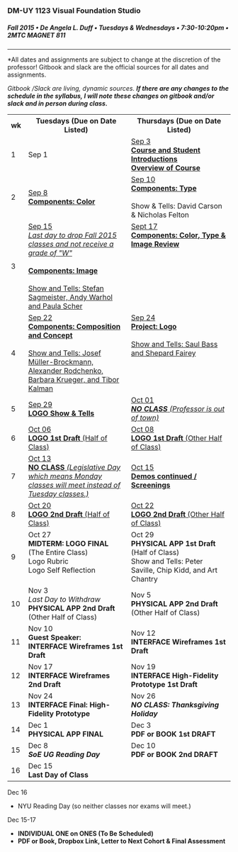 ### DM-UY 1123 Visual Foundation Studio
##### Fall 2015 • De Angela L. Duff • Tuesdays & Wednesdays • 7:30-10:20pm • 2MTC MAGNET 811 

---

*All dates and assignments are subject to change at the discretion of the professor! Gitbook and slack are the official sources for all dates and assignments.

*Gitbook /Slack are living, dynamic sources. **If there are any changes to the schedule in the syllabus, I will note these changes on gitbook and/or slack and in person during class.***
<table>
    <tr>
        <th width="4%">wk</th>
        <th width="48%">Tuesdays (Due on Date Listed)</th>
        <th width="48%">Thursdays (Due on Date Listed)</th>
    </tr>
    <tr>
        <td>1</td>
        <td>Sep 1<br></td>
        <td><a href="test.md">Sep 3<br><strong>Course and Student Introductions<br>Overview of Course</strong></a></td>
    </tr>
    <tr>
        <td>2</td>
        <td><a href="week_2_detail_sep_8.md">Sep 8<br><strong>Components: Color</strong></a></td>
        <td><a href="week_2_detail_sep_8.md">Sep 10<br><strong>Components: Type</strong></a><br><br>Show & Tells: David Carson & Nicholas Felton</td>
    </tr>
    <tr>
        <td>3</td>
        <td valign="top"><a href="week_3_detail_sep_15.md">Sep 15<br><i>Last day to drop Fall 2015 classes and not receive a grade of "W"</i><br><Br><strong>Components: Image</strong><br><br>Show and Tells: Stefan Sagmeister, Andy Warhol and Paula Scher</a></td>
        <td valign="top"><a href="week_3_detail_sep_15.md">Sept 17<br><strong>Components: Color, Type &amp; Image Review</strong></a></td>
    </tr>
    <tr>
        <td>4</td>
        <td valign="top"><a href="week_4_detail_sep_22.md">Sep 22<br><strong>Components: Composition and Concept</strong><br><br>Show and Tells: Josef Müller-Brockmann, Alexander Rodchenko, Barbara Krueger, and Tibor Kalman</a></td>
        <td valign="top"><a href="week_4_detail_sep_22.md">Sep 24<br><strong>Project: Logo</strong><br><br>Show and Tells: Saul Bass and Shepard Fairey</a></td>
    </tr>
    <tr>
        <td>5</td>
        <td><a href="week_5_detail_sep_29.md">Sep 29<br><strong>LOGO Show & Tells</strong></a></td>
        <td><a href="week_5_detail_sep_29.md">Oct 01<br><strong><i>NO CLASS</i></strong> <i>(Professor is out of town)</i></a></td>
    </tr>
    <tr>
        <td>6</td>
        <td><a href="week_6_detail_oct_6.md">Oct 06<br><strong>LOGO 1st Draft</strong> (Half of Class)</a></td>
        <td><a href="week_6_detail_oct_6.md">Oct 08<br><strong>LOGO 1st Draft</strong> (Other Half of Class)</a></td>
    </tr>
    <tr>
        <td>7</td>
        <td><a href="week_7_detail_oct_13.md">Oct 13<br><strong>NO CLASS</strong> <i>(Legislative Day which means Monday classes will meet instead of Tuesday classes.)</i></a></td>
        <td><a href="week_7_detail_oct_13.md">Oct 15<br><strong>Demos continued / Screenings</strong></a></td>
    </tr>
    <tr>
        <td>8</td>
        <td><a href="week_8_detail_oct_20.md">Oct 20<br><strong>LOGO 2nd Draft</strong> (Half of Class)</a></td>
        <td><a href="week_8_detail_oct_20.md">Oct 22<br><strong>LOGO 2nd Draft</strong> (Other Half of Class)</a></td>
    </tr>
    <tr>
        <td>9</td>
        <td valign="top">Oct 27<br><strong>MIDTERM: LOGO FINAL</strong> (The Entire Class)<br>Logo Rubric<br>Logo Self Reflection</td>
        <td valign="top">Oct 29<br><strong>PHYSICAL APP 1st Draft</strong> (Half of Class)<br>Show and Tells: Peter Saville, Chip Kidd, and Art Chantry</td>
    </tr>
    <tr>
        <td>10</td>
        <td>Nov 3<br><i>Last Day to Withdraw</i><br><strong>PHYSICAL APP 2nd Draft</strong> (Other Half of Class)</td>
        <td>Nov 5<br><strong>PHYSICAL APP 2nd Draft</strong> (Other Half of Class)</a></td>
    </tr>
    <tr>
        <td>11</td>
        <td>Nov 10<br><strong>Guest Speaker: <br>INTERFACE Wireframes 1st Draft</strong></td>
        <td>Nov 12<br><strong>INTERFACE Wireframes 1st Draft</strong></strong></td>
    </tr>
    <tr>
        <td>12</td>
        <td>Nov 17<br><strong>INTERFACE Wireframes 2nd Draft</strong></td>
        <td>Nov 19<br><strong>INTERFACE High-Fidelity Prototype 1st Draft</strong></td>
    </tr>
    <tr>
        <td>13</td>
        <td>Nov 24<br><strong>INTERFACE Final: High-Fidelity Prototype</strong></td>
        <td>Nov 26<br><strong><i>NO CLASS: Thanksgiving Holiday</i></strong></td>
    </tr>
    <tr>
        <td>14</td>
        <td>Dec 1<br><strong>PHYSICAL APP FINAL</strong></td>
        <td>Dec 3<br><strong>PDF or BOOK 1st DRAFT</strong></td>
    </tr>
    <tr>
        <td>15</td>
        <td>Dec 8<br><strong><i>SoE UG Reading Day</i></strong></td>
        <td>Dec 10<br><strong>PDF or BOOK 2nd DRAFT</strong></td>
    </tr>
    <tr>
        <td>16</td>
        <td>Dec 15<br><strong>Last Day of Class</strong></td>
        <td></td>
    </tr>
</table>

Dec 16
* NYU Reading Day (so neither classes nor exams will meet.)

Dec 15-17<br>
* **INDIVIDUAL ONE on ONES (To Be Scheduled)**
* **PDF or Book, Dropbox Link, Letter to Next Cohort & Final Assessment**